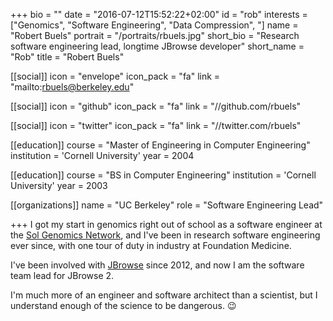 +++
bio = ""
date = "2016-07-12T15:52:22+02:00"
id = "rob"
interests = ["Genomics", "Software Engineering", "Data Compression", "]
name = "Robert Buels"
portrait = "/portraits/rbuels.jpg"
short_bio = "Research software engineering lead, longtime JBrowse developer"
short_name = "Rob"
title = "Robert Buels"

[[social]]
    icon = "envelope"
    icon_pack = "fa"
    link = "mailto:rbuels@berkeley.edu"

[[social]]
    icon = "github"
    icon_pack = "fa"
    link = "//github.com/rbuels"

[[social]]
    icon = "twitter"
    icon_pack = "fa"
    link = "//twitter.com/rbuels"

[[education]]
    course = "Master of Engineering in Computer Engineering"
    institution = 'Cornell University'
    year = 2004

[[education]]
    course = "BS in Computer Engineering"
    institution = 'Cornell University'
    year = 2003

[[organizations]]
    name = "UC Berkeley"
    role = "Software Engineering Lead"

+++
I got my start in genomics right out of school as a software engineer at the [Sol Genomics Network](//solgenomics.net), and I've been in research software engineering ever since, with one tour of duty in industry at Foundation Medicine.

I've been involved with [JBrowse](//jbrowse.org) since 2012, and now I am the software team lead for JBrowse 2.

I'm much more of an engineer and software architect than a scientist, but I understand enough of the science to be dangerous. 😉